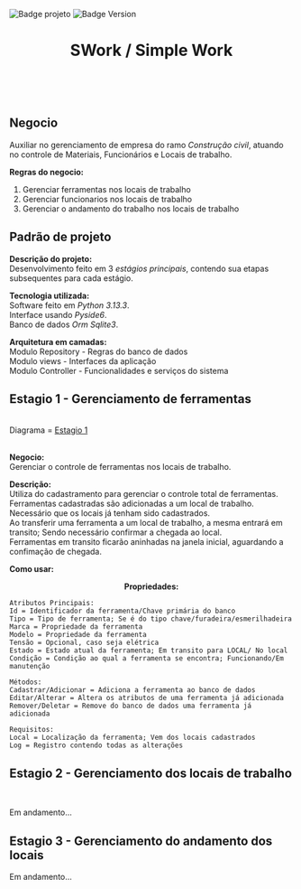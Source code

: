 ![Badge projeto](https://img.shields.io/badge/Projeto-Em%20Desenvolvimento-blue)
![Badge Version](https://img.shields.io/badge/Version-0.0.01-blue)

<h1 align=center> SWork / Simple Work </h1>
<br>
<br><br>
<div>
	<h2>Negocio</h2>
		<p>Auxiliar no gerenciamento de empresa do ramo <i>Construção civil</i>, atuando no controle de Materiais, Funcionários e Locais de trabalho.</p>
	<p><b>Regras do negocio:</b>
		<ol separator="-">
    	<li>Gerenciar ferramentas nos locais de trabalho</li>
    	<li>Gerenciar funcionarios nos locais de trabalho</li>
    	<li>Gerenciar o andamento do trabalho nos locais de trabalho</li>
		</ol>
	</p>
</div>
<div>
	<h2>Padrão de projeto</h2>
	<p>
  	<b>Descrição do projeto:</b>
    <br>Desenvolvimento feito em 3 <i>estágios principais</i>, contendo sua etapas subsequentes para cada estágio.</i>
  </p>
	<p>
		<b>Tecnologia utilizada:</b>
		<br>Software feito em <i>Python 3.13.3</i>.
		<br>Interface usando <i>Pyside6</i>.
		<br>Banco de dados <i>Orm Sqlite3</i>.
	</p>
  <p>
		<b>Arquitetura em camadas:</b>
		<br>Modulo Repository - Regras do banco de dados
  	<br>Modulo views - Interfaces da aplicação
		<br>Modulo Controller - Funcionalidades e serviços do sistema
	</p>
</div>
<div>
  <h2>Estagio 1 - Gerenciamento de ferramentas</h2>
  <br>
	<span>Diagrama = </span><a href="estagio1-excalimage.png">Estagio 1</a><br><br>
  <p>
  <b>Negocio:</b>
  <br>Gerenciar o controle de ferramentas nos locais de trabalho.
  </p>
  <p>
  <b>Descrição:</b>
  <br>Utiliza do cadastramento para gerenciar o controle total de ferramentas.
  <br>Ferramentas cadastradas são adicionadas a um local de trabalho.
  <br>Necessário que os locais já tenham sido cadastrados.
  <br>Ao transferir uma ferramenta a um local de trabalho, a mesma entrará em transito; Sendo necessário confirmar a chegada ao local.
  <br>Ferramentas em transito ficarão aninhadas na janela inicial, aguardando a confimação de chegada.
  </p>
  <p>
  <b>Como usar:</b>
  </p>
  <p align=center><b>Propriedades:</b></p>
            
	Atributos Principais:
	Id = Identificador da ferramenta/Chave primária do banco
	Tipo = Tipo de ferramenta; Se é do tipo chave/furadeira/esmerilhadeira
	Marca = Propriedade da ferramenta
	Modelo = Propriedade da ferramenta
	Tensão = Opcional, caso seja elétrica
	Estado = Estado atual da ferramenta; Em transito para LOCAL/ No local
	Condição = Condição ao qual a ferramenta se encontra; Funcionando/Em manutenção
 
	Métodos:
	Cadastrar/Adicionar = Adiciona a ferramenta ao banco de dados
	Editar/Alterar = Altera os atributos de uma ferramenta já adicionada
	Remover/Deletar = Remove do banco de dados uma ferramenta já adicionada
 
	Requisitos:
	Local = Localização da ferramenta; Vem dos locais cadastrados
	Log = Registro contendo todas as alterações
 
</div>
<div>
	<h2>Estagio 2 - Gerenciamento dos locais de trabalho</h2>
	<br>
	<p>Em andamento...</p>
</div>
<div>
	<h2>Estagio 3 - Gerenciamento do andamento dos locais</h2>
	<p>Em andamento...</p>
</div>
